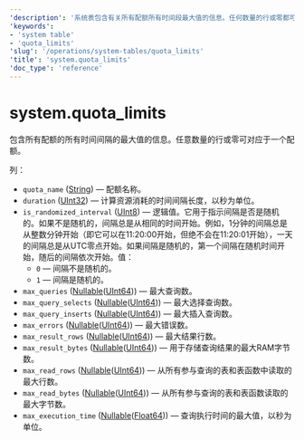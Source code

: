 ```yaml
---
'description': '系统表包含有关所有配额所有时间段最大值的信息。任何数量的行或零都可以对应一个配额。'
'keywords':
- 'system table'
- 'quota_limits'
'slug': '/operations/system-tables/quota_limits'
'title': 'system.quota_limits'
'doc_type': 'reference'
---
```



# system.quota_limits

包含所有配额的所有时间间隔的最大值的信息。任意数量的行或零可对应于一个配额。

列：
- `quota_name` ([String](../../sql-reference/data-types/string.md)) — 配额名称。
- `duration` ([UInt32](../../sql-reference/data-types/int-uint.md)) — 计算资源消耗的时间间隔长度，以秒为单位。
- `is_randomized_interval` ([UInt8](/sql-reference/data-types/int-uint#integer-ranges)) — 逻辑值。它用于指示间隔是否是随机的。如果不是随机的，间隔总是从相同的时间开始。例如，1分钟的间隔总是从整数分钟开始（即它可以在11:20:00开始，但绝不会在11:20:01开始），一天的间隔总是从UTC零点开始。如果间隔是随机的，第一个间隔在随机时间开始，随后的间隔依次开始。值：
  - `0` — 间隔不是随机的。
  - `1` — 间隔是随机的。
- `max_queries` ([Nullable](../../sql-reference/data-types/nullable.md)([UInt64](../../sql-reference/data-types/int-uint.md))) — 最大查询数。
- `max_query_selects` ([Nullable](../../sql-reference/data-types/nullable.md)([UInt64](../../sql-reference/data-types/int-uint.md))) — 最大选择查询数。
- `max_query_inserts` ([Nullable](../../sql-reference/data-types/nullable.md)([UInt64](../../sql-reference/data-types/int-uint.md))) — 最大插入查询数。
- `max_errors` ([Nullable](../../sql-reference/data-types/nullable.md)([UInt64](../../sql-reference/data-types/int-uint.md))) — 最大错误数。
- `max_result_rows` ([Nullable](../../sql-reference/data-types/nullable.md)([UInt64](../../sql-reference/data-types/int-uint.md))) — 最大结果行数。
- `max_result_bytes` ([Nullable](../../sql-reference/data-types/nullable.md)([UInt64](../../sql-reference/data-types/int-uint.md))) — 用于存储查询结果的最大RAM字节数。
- `max_read_rows` ([Nullable](../../sql-reference/data-types/nullable.md)([UInt64](../../sql-reference/data-types/int-uint.md))) — 从所有参与查询的表和表函数中读取的最大行数。
- `max_read_bytes` ([Nullable](../../sql-reference/data-types/nullable.md)([UInt64](../../sql-reference/data-types/int-uint.md))) — 从所有参与查询的表和表函数读取的最大字节数。
- `max_execution_time` ([Nullable](../../sql-reference/data-types/nullable.md)([Float64](../../sql-reference/data-types/float.md))) — 查询执行时间的最大值，以秒为单位。

